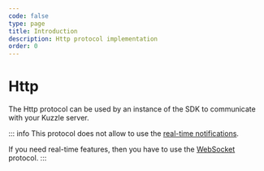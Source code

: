 ```yaml
---
code: false
type: page
title: Introduction
description: Http protocol implementation
order: 0
---
```


# Http

The Http protocol can be used by an instance of the SDK to communicate with your Kuzzle server.

::: info
This protocol does not allow to use the [real-time notifications](/sdk/dart/2/essentials/realtime-notifications).

If you need real-time features, then you have to use the [WebSocket](/sdk/dart/2/protocols/websocket) protocol.
:::
